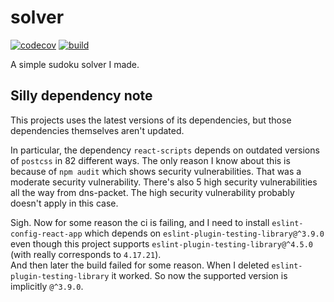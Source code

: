 # solver

[![codecov](https://codecov.io/gh/icecream17/solver/branch/main/graph/badge.svg?token=FOcsmxUx91)](https://codecov.io/gh/icecream17/solver)
[![build](https://github.com/icecream17/solver/workflows/build/badge.svg)](https://github.com/icecream17/solver/actions)

A simple sudoku solver I made.

## Silly dependency note

This projects uses the latest versions of its dependencies, but those dependencies themselves aren't updated.

In particular, the dependency `react-scripts` depends on outdated versions of `postcss` in 82 different ways. The only reason I know about this is because of `npm audit` which shows security vulnerabilities. That was a moderate security vulnerability. There's also 5 high security vulnerabilities all the way from dns-packet. The high security vulnerability probably doesn't apply in this case.

Sigh. Now for some reason the ci is failing, and I need to install `eslint-config-react-app` which depends on `eslint-plugin-testing-library@^3.9.0` even though this project supports `eslint-plugin-testing-library@^4.5.0` (with really corresponds to `4.17.21`).\
And then later the build failed for some reason. When I deleted `eslint-plugin-testing-library` it worked. So now the supported version is implicitly `@^3.9.0`.
